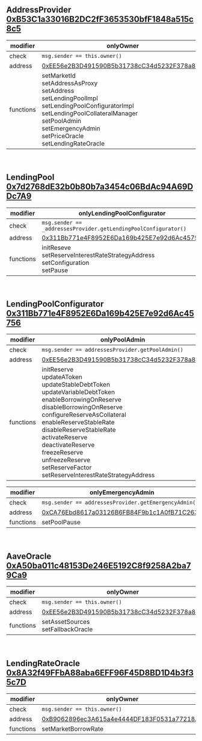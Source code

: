 ## AddressProvider [0xB53C1a33016B2DC2fF3653530bfF1848a515c8c5](https://etherscan.io/address/0xB53C1a33016B2DC2fF3653530bfF1848a515c8c5)

| modifier | onlyOwner | 
| --------- | -------- |
| check | `msg.sender == this.owner()`
| address | [0xEE56e2B3D491590B5b31738cC34d5232F378a8D5](https://etherscan.io/address/0xEE56e2B3D491590B5b31738cC34d5232F378a8D5)
| functions | setMarketId<br/> setAddressAsProxy<br/> setAddress<br/> setLendingPoolImpl<br/> setLendingPoolConfiguratorImpl<br/> setLendingPoolCollateralManager<br/> setPoolAdmin<br/> setEmergencyAdmin<br/> setPriceOracle<br/> setLendingRateOracle

<br/>

## LendingPool [0x7d2768dE32b0b80b7a3454c06BdAc94A69DDc7A9](https://etherscan.io/address/0x7d2768dE32b0b80b7a3454c06BdAc94A69DDc7A9)

| modifier |  onlyLendingPoolConfigurator | 
| --------- | -------- |
| check | `msg.sender == _addressesProvider.getLendingPoolConfigurator()`
| address | [0x311Bb771e4F8952E6Da169b425E7e92d6Ac45756](https://etherscan.io/address/0x311Bb771e4F8952E6Da169b425E7e92d6Ac45756)
| functions | initReseve<br/> setReserveInterestRateStrategyAddress<br/> setConfiguration<br/> setPause

<br/>

## LendingPoolConfigurator [0x311Bb771e4F8952E6Da169b425E7e92d6Ac45756](https://etherscan.io/address/0x311Bb771e4F8952E6Da169b425E7e92d6Ac45756)

| modifier | onlyPoolAdmin | 
| --------- | -------- |
| check | `msg.sender == addressesProvider.getPoolAdmin()`
| address | [0xEE56e2B3D491590B5b31738cC34d5232F378a8D5](https://etherscan.io/address/0xEE56e2B3D491590B5b31738cC34d5232F378a8D5)
| functions | initReserve<br/> updateAToken<br/> updateStableDebtToken<br/> updateVariableDebtToken<br/> enableBorrowingOnReserve<br/> disableBorrowingOnReserve<br/> configureReserveAsCollateral<br/> enableReserveStableRate<br/> disableReserveStableRate<br/> activateReserve<br/> deactivateReserve<br/> freezeReserve<br/> unfreezeReserve<br/> setReserveFactor<br/> setReserveInterestRateStrategyAddress


| modifier | onlyEmergencyAdmin | 
| --------- | -------- |
| check | `msg.sender == addressesProvider.getEmergencyAdmin()`
| address | [0xCA76Ebd8617a03126B6FB84F9b1c1A0fB71C2633](https://etherscan.io/address/0xCA76Ebd8617a03126B6FB84F9b1c1A0fB71C2633)
| functions | setPoolPause

<br/>

## AaveOracle [0xA50ba011c48153De246E5192C8f9258A2ba79Ca9](https://etherscan.io/address/0xA50ba011c48153De246E5192C8f9258A2ba79Ca9)

| modifier | onlyOwner | 
| --------- | -------- |
| check | `msg.sender == this.owner()`
| address | [0xEE56e2B3D491590B5b31738cC34d5232F378a8D5](https://etherscan.io/address/0xEE56e2B3D491590B5b31738cC34d5232F378a8D5)
| functions | setAssetSources<br/> setFallbackOracle

<br/>

## LendingRateOracle [0x8A32f49FFbA88aba6EFF96F45D8BD1D4b3f35c7D](https://etherscan.io/address/0x8A32f49FFbA88aba6EFF96F45D8BD1D4b3f35c7D)

| modifier | onlyOwner | 
| --------- | -------- |
| check | `msg.sender == this.owner()`
| address | [0xB9062896ec3A615a4e4444DF183F0531a77218AE](https://etherscan.io/address/0xB9062896ec3A615a4e4444DF183F0531a77218AE)
| functions | setMarketBorrowRate

